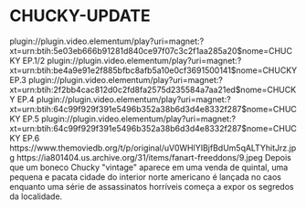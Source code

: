 # CHUCKY-UPDATE

<item>
<title>[COLOR silver][B] CHUCKY 2º TEMPORADA [/COLOR][/B][COLOR yellow]  FULL HD  [B][/COLOR][/B]</title>
<link>plugin://plugin.video.elementum/play?uri=magnet:?xt=urn:btih:5e03eb666b91281d840ce97f07c3c2f1aa285a20$nome=CHUCKY EP.1/2</link>
<link>plugin://plugin.video.elementum/play?uri=magnet:?xt=urn:btih:be4a9e91e2f885bfbc8afb5a10e0cf3691500141$nome=CHUCKY EP.3</link>
<link>plugin://plugin.video.elementum/play?uri=magnet:?xt=urn:btih:2f2bb4cac812d0c2fd8fa2575d235584a7aa21ed$nome=CHUCKY EP.4</link>
<link>plugin://plugin.video.elementum/play?uri=magnet:?xt=urn:btih:64c99f929f391e5496b352a38b6d3d4e8332f287$nome=CHUCKY EP.5</link>
<link>plugin://plugin.video.elementum/play?uri=magnet:?xt=urn:btih:64c99f929f391e5496b352a38b6d3d4e8332f287$nome=CHUCKY EP.6</link>
<thumbnail>https://www.themoviedb.org/t/p/original/uV0WHlYIBjfBdUm5qALTYhitJrz.jpg</thumbnail>
<fanart>https://ia801404.us.archive.org/31/items/fanart-freeddons/9.jpeg</fanart>
<info>Depois que um boneco Chucky "vintage" aparece em uma venda de quintal, uma pequena e pacata cidade do interior norte americano é lançada no caos enquanto uma série de assassinatos horríveis começa a expor os segredos da localidade.</info>
</item> 
